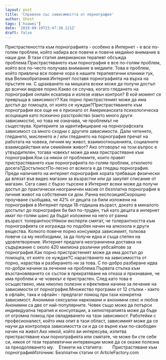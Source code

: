 ```yaml
---
layout: post
title: 'Справяне със зависимостта от порнография'
author: Ghost
tags: ['huawei']
date: '2019-09-19T23:47:38.121Z'
draft: false
---
```


Пристрастеността към порнографията - особено в Интернет - е все по-голям проблем, който набира все повече и повече медийно внимание в наши дни. В тази статия американски терапевт обсъжда проблема.Пристрастяването към порнография е все по-голям проблем, който все по-често получава внимание в медиите. Това е проблем, който привлича все повече хора в нашите терапевтични клиники тук, във Великобритания.Интернет поставя порнографията на върха на пръстите ни. С щракването на мишката всеки може да получи достъп до всички видове порно.Какво се случва, когато гледането на порнография онлайн ескалира и излезе извън контрол? В кой момент се превръща в зависимост? Как порно пристрастеният може да има достъп до помощта, от която се нуждае?Пристрастяването към порнография все още не е признато от Американската психологическа асоциация като психично разстройство (както много други зависимости), но това не означава, че проблемът не съществува. Критериите за идентифициране на порнографската зависимост са много сходни с другите зависимости. Дали четенето, гледането, мисленето и / или гледането на порнография пречат на работата на човека, личния му живот, взаимоотношенията, социалните взаимодействия или семейния живот? Ако отговорът на този въпрос е утвърдителен, тогава човекът може да има пристрастяване към порнография.Кои са някои от проблемите, които правят пристрастяването към порнографията по-голям проблем, отколкото досега?ДостъпностПо-лесно от всякога е да гледаш порнография. Преди наличието на интернет порнография хората трябваше физически да влязат във видео магазин за възрастни или да закупят списание от магазин. Сега само с бързо търсене в Интернет всеки може да получи достъп до практически неограничен масив от безплатна порнография в личния живот на собствения си дом. Ранна експозицияСкорошно проучване съобщава, че 42% от децата са били изложени на порнография в Интернет преди 18-годишна възраст, докато в миналото достъпът до порнография би бил по-труден, тъй като децата в интернет имат по-голям шанс да бъдат изложени на него от ранна възраст. толерантностНякои експерти смятат, че толерантността към порнографията се изгражда по подобен начин на алкохола и други вещества. Колкото повече порно консумира зависимият, толкова повече са му необходими, за да получи една и съща степен на удовлетворение. Интернет предлага неограничена доставка на съдържание с около 420 милиона различни уебсайтове за порнография.Как порно пристрастеният може да има достъп до помощта, от която се нуждае?С нарастването на зависимостта от порно, нараства и разбирането ни за това. С по-добро разбиране идва по-добри начини за лечение на проблема.Първата стъпка към възстановяването се състои в прекратяване на отказа и признаване, че има проблем и че човекът е пристрастен. След като това е осъществено, има няколко полезни и ефективни начина за лечение на зависимости от порнография.Множество програми от 12 стъпки - както в офлайн, така и офлайн - предлагат помощ при тази конкретна зависимост. Анонимни сексуални наркомани и анонимни секс и любов Анонимни са две от най-популярните. Човек също може да потърси индивидуална терапия и консултации, а хипнотерапията може да бъде от огромна помощ при овладяването на тази зависимост. Работейки с професионалист, който има опит в тази област, зависимият може да се научи да контролира зависимостта си и да се върне към по-свободен начин на живот.Ако някой, който ви интересува, изпитва пристрастяване към порнографията или смятате, че може би сте себе си, някоя от тези терапевтични интервенции може да се окаже полезна за преодоляването му.    Етикети на статията:        Пристрастяване към порнографияИзточник: Безплатни статии от ArticleFactory.com
